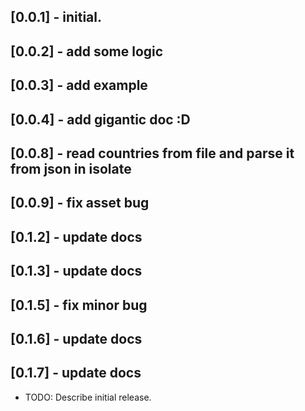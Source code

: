 ## [0.0.1] - initial.
## [0.0.2] - add some logic
## [0.0.3] - add example
## [0.0.4] - add gigantic doc :D
## [0.0.8] - read countries from file and parse it from json in isolate
## [0.0.9] - fix asset bug
## [0.1.2] - update docs
## [0.1.3] - update docs
## [0.1.5] - fix minor bug
## [0.1.6] - update docs
## [0.1.7] - update docs

* TODO: Describe initial release.
